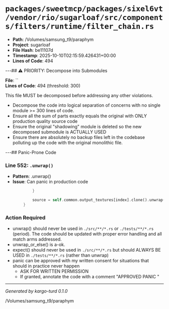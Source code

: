 # `packages/sweetmcp/packages/sixel6vt/vendor/rio/sugarloaf/src/components/filters/runtime/filter_chain.rs`

- **Path**: /Volumes/samsung_t9/paraphym
- **Project**: sugarloaf
- **File Hash**: be11107d  
- **Timestamp**: 2025-10-10T02:15:59.426431+00:00  
- **Lines of Code**: 494

---## ⚠️ PRIORITY: Decompose into Submodules

**File**: ``  
**Lines of Code**: 494 (threshold: 300)

This file MUST be decomposed before addressing any other violations.

- Decompose the code into logical separation of concerns with no single module >= 300 lines of code. 
- Ensure all the sum of parts exactly equals the original with ONLY production quality source code
- Ensure the original "shadowing" module is deleted so the new decomposed submodule is ACTUALLY USED
- Ensure there are absolutely no backup files left in the codebase polluting up the code with the original monolithic file.

---## Panic-Prone Code


### Line 552: `.unwrap()`

- **Pattern**: .unwrap()
- **Issue**: Can panic in production code

```rust
            }

            source = self.common.output_textures[index].clone().unwrap();
        }

```

### Action Required

- unwrap() should never be used in `./src/**/*.rs` or `./tests/**/*.rs` (period). The code should be updated with proper error handling and all match arms addressed.
- unwrap_or_else() is a-ok. 
- expect() should never be used in `./src/**/*.rs` but should ALWAYS BE USED in `./tests/**/*.rs` (rather than unwrap)
- panic can be approved with my written consent for situations that should in practice never happen  
  - ASK FOR WRITTEN PERMISSION
  - If granted, annotate the code with a comment "APPROVED PANIC "

---

*Generated by kargo-turd 0.1.0*

/Volumes/samsung_t9/paraphym